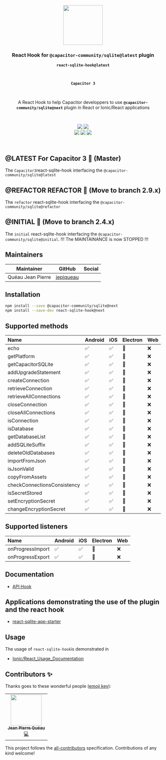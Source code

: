 <p align="center"><br><img src="https://avatars3.githubusercontent.com/u/16580653?v=4" width="128" height="128" /></p>

<h3 align="center">React Hook for <code>@capacitor-community/sqlite@latest</code> plugin</h3>
<p align="center"><strong><code>react-sqlite-hook@latest</code></strong></p>
<br>
<p align="center"><strong><code>Capacitor 3</code></strong></p>
<br>
<p align="center">
  A React Hook to help Capacitor developpers to use <strong><code>@capacitor-community/sqlite@next</code></strong> plugin in React or Ionic/React applications
</p>

<br>
<p align="center">
    <img src="https://img.shields.io/maintenance/yes/2021?style=flat-square" />
    <a href="https://www.npmjs.com/package/react-sqlite-hook"><img src="https://img.shields.io/npm/l/react-sqlite-hook?style=flat-square" /></a>
<br>
  <a href="https://www.npmjs.com/package/react-sqlite-hook"><img src="https://img.shields.io/npm/dw/react-sqlite-hook?style=flat-square" /></a>
  <a href="https://www.npmjs.com/package/react-sqlite-hook"><img src="https://img.shields.io/npm/v/react-sqlite-hook/next?style=flat-square" /></a>
<!-- ALL-CONTRIBUTORS-BADGE:START - Do not remove or modify this section -->
<a href="#contributors-"><img src="https://img.shields.io/badge/all%20contributors-1-orange?style=flat-square" /></a>
<!-- ALL-CONTRIBUTORS-BADGE:END -->
</p>
<br>

## @LATEST For Capacitor 3 🚧 (Master)

The `Capacitor3`react-sqlite-hook interfacing the `@capacitor-community/sqlite@latest`

## @REFACTOR REFACTOR 🚀 (Move to branch 2.9.x)

The `refactor` react-sqlite-hook interfacing the `@capacitor-community/sqlite@refactor`

## @INITIAL 🛑 (Move to branch 2.4.x)

The `initial` react-sqlite-hook interfacing the `@capacitor-community/sqlite@initial`. !!! The MAINTAINANCE is now STOPPED !!!
<br>

## Maintainers

| Maintainer        | GitHub                                    | Social |
| ----------------- | ----------------------------------------- | ------ |
| Quéau Jean Pierre | [jepiqueau](https://github.com/jepiqueau) |        |


## Installation

```bash
npm install --save @capacitor-community/sqlite@next
npm install --save-dev react-sqlite-hook@next
```
## Supported methods

| Name                        | Android | iOS | Electron | Web |
| :-------------------------- | :------ | :-- | :------- | :-- |
| echo                        | ✅      | ✅   | 🚧       | ❌  |
| getPlatform                 | ✅      | ✅   | 🚧       | ❌  |
| getCapacitorSQLite          | ✅      | ✅   | 🚧       | ❌  |
| addUpgradeStatement         | ✅      | ✅   | 🚧       | ❌  |
| createConnection            | ✅      | ✅   | 🚧       | ❌  |
| retrieveConnection          | ✅      | ✅   | 🚧       | ❌  |
| retrieveAllConnections      | ✅      | ✅   | 🚧       | ❌  |
| closeConnection             | ✅      | ✅   | 🚧       | ❌  |
| closeAllConnections         | ✅      | ✅   | 🚧       | ❌  |
| isConnection                | ✅      | ✅   | 🚧       | ❌  |
| isDatabase                  | ✅      | ✅   | 🚧       | ❌  |
| getDatabaseList             | ✅      | ✅   | 🚧       | ❌  |
| addSQLiteSuffix             | ✅      | ✅   | 🚧       | ❌  |
| deleteOldDatabases          | ✅      | ✅   | 🚧       | ❌  |
| importFromJson              | ✅      | ✅   | 🚧       | ❌  |
| isJsonValid                 | ✅      | ✅   | 🚧       | ❌  |
| copyFromAssets              | ✅      | ✅   | 🚧       | ❌  |
| checkConnectionsConsistency | ✅      | ✅   | 🚧       | ❌  |
| isSecretStored              | ✅      | ✅   | 🚧       | ❌  |
| setEncryptionSecret         | ✅      | ✅   | 🚧       | ❌  |
| changeEncryptionSecret      | ✅      | ✅   | 🚧       | ❌  |


## Supported listeners

| Name             | Android | iOS | Electron | Web |
| :--------------- | :------ | :-- | :------- | :-- |
| onProgressImport | ✅      | ✅   | 🚧       | ❌  |
| onProgressExport | ✅      | ✅   | 🚧       | ❌  |


## Documentation

- [API Hook](https://github.com/jepiqueau/react-sqlite-hook/tree/master/docs/APIHook.md)


## Applications demonstrating the use of the plugin and the react hook

 - [react-sqlite-app-starter](https://github.com/jepiqueau/react-sqlite-app-starter)


## Usage 

The usage of `react-sqlite-hook`is demonstrated in

- [Ionic/React_Usage_Documentation](https://github.com/capacitor-community/sqlite/blob/master/docs/Ionic-React-Usage.md)



## Contributors ✨

Thanks goes to these wonderful people ([emoji key](https://allcontributors.org/docs/en/emoji-key)):

<!-- ALL-CONTRIBUTORS-LIST:START - Do not remove or modify this section -->
<!-- prettier-ignore-start -->
<!-- markdownlint-disable -->
<table>
  <tr>
    <td align="center"><a href="https://github.com/jepiqueau"><img src="https://avatars3.githubusercontent.com/u/16580653?v=4" width="100px;" alt=""/><br /><sub><b>Jean Pierre Quéau</b></sub></a><br /><a href="https://github.com/jepiqueau/react-sqlite-hook/commits?author=jepiqueau" title="Code">💻</a></td>
  </tr>
</table>

<!-- markdownlint-enable -->
<!-- prettier-ignore-end -->

<!-- ALL-CONTRIBUTORS-LIST:END -->

This project follows the [all-contributors](https://github.com/all-contributors/all-contributors) specification. Contributions of any kind welcome!



